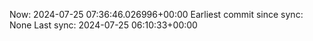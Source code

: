 Now: 2024-07-25 07:36:46.026996+00:00 Earliest commit since sync: None Last sync: 2024-07-25 06:10:33+00:00
